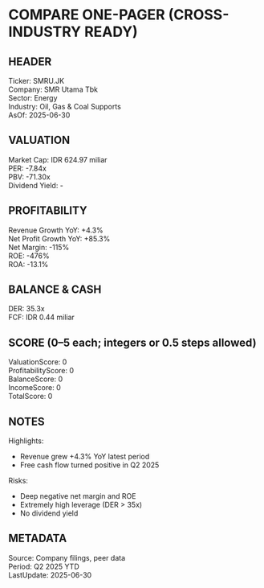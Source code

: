 # COMPARE ONE-PAGER (CROSS-INDUSTRY READY)

## HEADER
Ticker: SMRU.JK  
Company: SMR Utama Tbk  
Sector: Energy  
Industry: Oil, Gas & Coal Supports  
AsOf: 2025-06-30

## VALUATION
Market Cap: IDR 624.97 miliar  
PER: -7.84x  
PBV: -71.30x  
Dividend Yield: -

## PROFITABILITY
Revenue Growth YoY: +4.3%  
Net Profit Growth YoY: +85.3%  
Net Margin: -115%  
ROE: -476%  
ROA: -13.1%

## BALANCE & CASH
DER: 35.3x  
FCF: IDR 0.44 miliar

## SCORE (0–5 each; integers or 0.5 steps allowed)
ValuationScore: 0  
ProfitabilityScore: 0  
BalanceScore: 0  
IncomeScore: 0  
TotalScore: 0

## NOTES
Highlights:
- Revenue grew +4.3% YoY latest period
- Free cash flow turned positive in Q2 2025

Risks:
- Deep negative net margin and ROE
- Extremely high leverage (DER > 35x)
- No dividend yield

## METADATA
Source: Company filings, peer data  
Period: Q2 2025 YTD  
LastUpdate: 2025-06-30